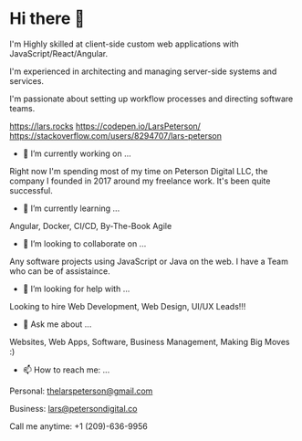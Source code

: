 # Hi there 👋

I'm Highly skilled at client-side custom web applications with JavaScript/React/Angular.

I'm experienced in architecting and managing server-side systems and services.

I'm passionate about setting up workflow processes and directing software teams.

https://lars.rocks
https://codepen.io/LarsPeterson/ 
https://stackoverflow.com/users/8294707/lars-peterson

- 🔭  I’m currently working on ...

Right now I'm spending most of my time on Peterson Digital LLC, the company I founded in 2017 around my freelance work. It's been quite successful.

- 🌱  I’m currently learning ...

Angular, Docker, CI/CD, By-The-Book Agile

- 👯  I’m looking to collaborate on ...

Any software projects using JavaScript or Java on the web. I have a Team who can be of assistaince.

- 🤔  I’m looking for help with ...

Looking to hire Web Development, Web Design, UI/UX Leads!!!

- 💬  Ask me about ...

Websites, Web Apps, Software, Business Management, Making Big Moves :)

- 📫  How to reach me: ...

Personal:
thelarspeterson@gmail.com

Business:
lars@petersondigital.co

Call me anytime:
+1 (209)-636-9956

